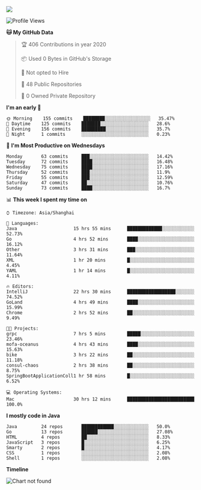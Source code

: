 
<a href="https://github.com/helloworlde">
  <img align="" src="https://github-readme-stats.vercel.app/api?username=helloworlde&show_icons=true&count_private=true" />
</a>

<!--START_SECTION:waka-->
![Profile Views](http://img.shields.io/badge/Profile%20Views-66-blue)

**🐱 My GitHub Data** 

> 🏆 406 Contributions in year 2020
 > 
> 📦 Used 0 Bytes in GitHub's Storage 
 > 
> 🚫 Not opted to Hire
 > 
> 📜 48 Public Repositories 
 > 
> 🔑 0 Owned Private Repository 
 > 
**I'm an early 🐤** 

```text
🌞 Morning    155 commits    ████████░░░░░░░░░░░░░░░░░   35.47% 
🌆 Daytime    125 commits    ███████░░░░░░░░░░░░░░░░░░   28.6% 
🌃 Evening    156 commits    █████████░░░░░░░░░░░░░░░░   35.7% 
🌙 Night      1 commits      ░░░░░░░░░░░░░░░░░░░░░░░░░   0.23%

```
📅 **I'm Most Productive on Wednesdays** 

```text
Monday       63 commits     ███░░░░░░░░░░░░░░░░░░░░░░   14.42% 
Tuesday      72 commits     ████░░░░░░░░░░░░░░░░░░░░░   16.48% 
Wednesday    75 commits     ████░░░░░░░░░░░░░░░░░░░░░   17.16% 
Thursday     52 commits     ███░░░░░░░░░░░░░░░░░░░░░░   11.9% 
Friday       55 commits     ███░░░░░░░░░░░░░░░░░░░░░░   12.59% 
Saturday     47 commits     ██░░░░░░░░░░░░░░░░░░░░░░░   10.76% 
Sunday       73 commits     ████░░░░░░░░░░░░░░░░░░░░░   16.7%

```


📊 **This week I spent my time on** 

```text
⌚︎ Timezone: Asia/Shanghai

💬 Languages: 
Java                     15 hrs 55 mins      █████████████░░░░░░░░░░░░   52.73% 
Go                       4 hrs 52 mins       ████░░░░░░░░░░░░░░░░░░░░░   16.12% 
Other                    3 hrs 31 mins       ███░░░░░░░░░░░░░░░░░░░░░░   11.64% 
XML                      1 hr 20 mins        █░░░░░░░░░░░░░░░░░░░░░░░░   4.45% 
YAML                     1 hr 14 mins        █░░░░░░░░░░░░░░░░░░░░░░░░   4.11%

🔥 Editors: 
IntelliJ                 22 hrs 30 mins      ██████████████████░░░░░░░   74.52% 
GoLand                   4 hrs 49 mins       ████░░░░░░░░░░░░░░░░░░░░░   15.99% 
Chrome                   2 hrs 52 mins       ██░░░░░░░░░░░░░░░░░░░░░░░   9.49%

🐱‍💻 Projects: 
grpc                     7 hrs 5 mins        █████░░░░░░░░░░░░░░░░░░░░   23.46% 
mofa-oceanus             4 hrs 43 mins       ████░░░░░░░░░░░░░░░░░░░░░   15.63% 
bike                     3 hrs 22 mins       ██░░░░░░░░░░░░░░░░░░░░░░░   11.18% 
consul-chaos             2 hrs 38 mins       ██░░░░░░░░░░░░░░░░░░░░░░░   8.75% 
SpringBootApplicationColl1 hr 58 mins        █░░░░░░░░░░░░░░░░░░░░░░░░   6.52%

💻 Operating Systems: 
Mac                      30 hrs 12 mins      █████████████████████████   100.0%

```

**I mostly code in Java** 

```text
Java         24 repos       ████████████░░░░░░░░░░░░░   50.0% 
Go           13 repos       ██████░░░░░░░░░░░░░░░░░░░   27.08% 
HTML         4 repos        ██░░░░░░░░░░░░░░░░░░░░░░░   8.33% 
JavaScript   3 repos        █░░░░░░░░░░░░░░░░░░░░░░░░   6.25% 
Smarty       2 repos        █░░░░░░░░░░░░░░░░░░░░░░░░   4.17% 
CSS          1 repos        ░░░░░░░░░░░░░░░░░░░░░░░░░   2.08% 
Shell        1 repos        ░░░░░░░░░░░░░░░░░░░░░░░░░   2.08%

```


**Timeline**

![Chart not found](https://github.com/helloworlde/helloworlde/blob/master/charts/bar_graph.png) 


<!--END_SECTION:waka-->
